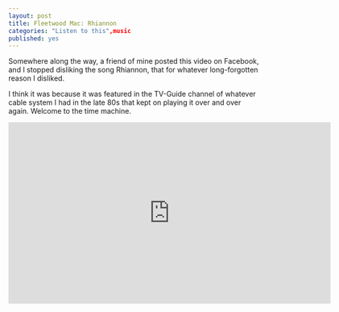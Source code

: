 ```yaml
---
layout: post
title: Fleetwood Mac: Rhiannon
categories: "Listen to this",music
published: yes
---
```


Somewhere along the way, a friend of mine posted this video on Facebook, and I stopped disliking the song Rhiannon, that for whatever long-forgotten reason I disliked.

I think it was because it was featured in the TV-Guide channel of whatever cable system I had in the late 80s that kept on playing it over and over again. Welcome to the time machine.

<p align="center"><iframe width="640" height="360" src="https://www.youtube.com/embed/IT1q7L4QA0A" frameborder="0" allowfullscreen></iframe></p>